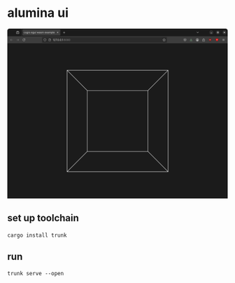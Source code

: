 # alumina ui

![Screenshot](doc/screenshot.png)

## set up toolchain
```shell
cargo install trunk
```

## run
```shell
trunk serve --open
```
